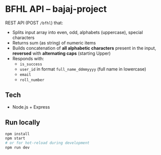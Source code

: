 # BFHL API – bajaj-project

REST API (POST `/bfhl`) that:
- Splits input array into even, odd, alphabets (uppercase), special characters
- Returns sum (as string) of numeric items
- Builds concatenation of **all alphabetic characters** present in the input, **reversed** with **alternating caps** (starting Upper)
- Responds with:
  - `is_success`
  - `user_id` in format `full_name_ddmmyyyy` (full name in lowercase)
  - `email`
  - `roll_number`

## Tech
- Node.js + Express

## Run locally

```bash
npm install
npm start
# or for hot-reload during development
npm run dev
